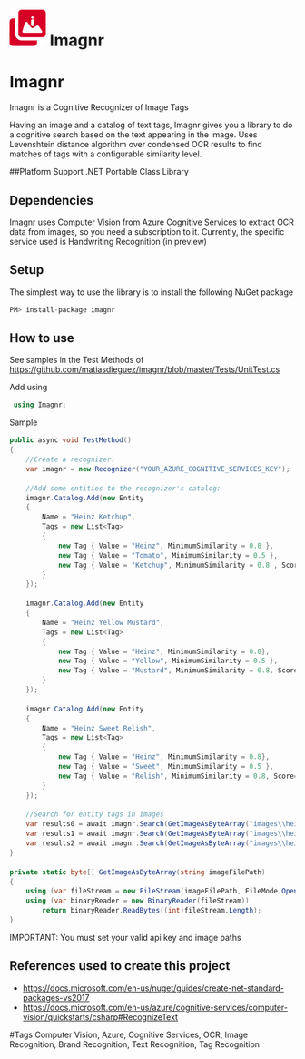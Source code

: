 # ![Logo](https://raw.githubusercontent.com/matiasdieguez/imagnr/master/icon.png) Imagnr
# Imagnr
Imagnr is a Cognitive Recognizer of Image Tags

Having an image and a catalog of text tags, Imagnr gives you a library to do a cognitive search based on the text appearing in the image. 
Uses Levenshtein distance algorithm over condensed OCR results to find matches of tags with a configurable similarity level.

##Platform Support
.NET Portable Class Library

## Dependencies
Imagnr uses Computer Vision from Azure Cognitive Services to extract OCR data from images, so you need a subscription to it.
Currently, the specific service used is Handwriting Recognition (in preview)

## Setup
The simplest way to use the library is to install the following NuGet package 
```csharp
PM> install-package imagnr 
 ```

## How to use
See samples in the Test Methods of https://github.com/matiasdieguez/imagnr/blob/master/Tests/UnitTest.cs

 Add using 
```csharp
 using Imagnr;
 ```

 Sample
```csharp
public async void TestMethod()
{
    //Create a recognizer:
    var imagnr = new Recognizer("YOUR_AZURE_COGNITIVE_SERVICES_KEY");

    //Add some entities to the recognizer's catalog:
    imagnr.Catalog.Add(new Entity
    {
        Name = "Heinz Ketchup",
        Tags = new List<Tag>
        {
            new Tag { Value = "Heinz", MinimumSimilarity = 0.8 },
            new Tag { Value = "Tomato", MinimumSimilarity = 0.5 },
            new Tag { Value = "Ketchup", MinimumSimilarity = 0.8 , Score=10}
        }
    });

    imagnr.Catalog.Add(new Entity
    {
        Name = "Heinz Yellow Mustard",
        Tags = new List<Tag>
        {
            new Tag { Value = "Heinz", MinimumSimilarity = 0.8},
            new Tag { Value = "Yellow", MinimumSimilarity = 0.5 },
            new Tag { Value = "Mustard", MinimumSimilarity = 0.8, Score=10}
        }
    });

    imagnr.Catalog.Add(new Entity
    {
        Name = "Heinz Sweet Relish",
        Tags = new List<Tag>
        {
            new Tag { Value = "Heinz", MinimumSimilarity = 0.8},
            new Tag { Value = "Sweet", MinimumSimilarity = 0.5 },
            new Tag { Value = "Relish", MinimumSimilarity = 0.8, Score=10}
        }
    });

    //Search for entity tags in images
    var results0 = await imagnr.Search(GetImageAsByteArray("images\\heinz\\ketchup.jpg"));
    var results1 = await imagnr.Search(GetImageAsByteArray("images\\heinz\\mustard.jpg"));
    var results2 = await imagnr.Search(GetImageAsByteArray("images\\heinz\\relish.jpg"));
}

private static byte[] GetImageAsByteArray(string imageFilePath)
{
    using (var fileStream = new FileStream(imageFilePath, FileMode.Open, FileAccess.Read))
    using (var binaryReader = new BinaryReader(fileStream))
        return binaryReader.ReadBytes((int)fileStream.Length);
}

```

IMPORTANT: You must set your valid api key and image paths 

## References used to create this project
* https://docs.microsoft.com/en-us/nuget/guides/create-net-standard-packages-vs2017
* https://docs.microsoft.com/en-us/azure/cognitive-services/computer-vision/quickstarts/csharp#RecognizeText

#Tags
Computer Vision, Azure, Cognitive Services, OCR, Image Recognition, Brand Recognition, Text Recognition, Tag Recognition
